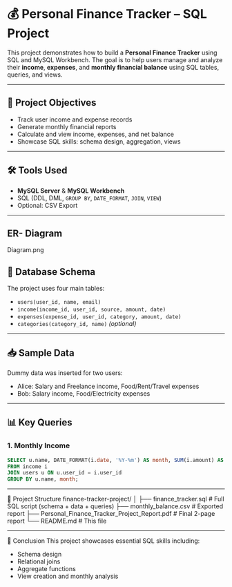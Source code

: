 # 💰 Personal Finance Tracker – SQL Project

This project demonstrates how to build a **Personal Finance Tracker** using SQL and MySQL Workbench. The goal is to help users manage and analyze their **income**, **expenses**, and **monthly financial balance** using SQL tables, queries, and views.

---

## 📌 Project Objectives

- Track user income and expense records
- Generate monthly financial reports
- Calculate and view income, expenses, and net balance
- Showcase SQL skills: schema design, aggregation, views

---

## 🛠️ Tools Used

- **MySQL Server** & **MySQL Workbench**
- SQL (DDL, DML, `GROUP BY`, `DATE_FORMAT`, `JOIN`, `VIEW`)
- Optional: CSV Export

---

## ER- Diagram
   Diagram.png

## 🧱 Database Schema

The project uses four main tables:

- `users(user_id, name, email)`
- `income(income_id, user_id, source, amount, date)`
- `expenses(expense_id, user_id, category, amount, date)`
- `categories(category_id, name)` *(optional)*

---

## 📥 Sample Data

Dummy data was inserted for two users:

- Alice: Salary and Freelance income, Food/Rent/Travel expenses
- Bob: Salary income, Food/Electricity expenses

---

## 📊 Key Queries

### 1. Monthly Income

```sql
SELECT u.name, DATE_FORMAT(i.date, '%Y-%m') AS month, SUM(i.amount) AS total_income
FROM income i
JOIN users u ON u.user_id = i.user_id
GROUP BY u.name, month;
```

---

📁 Project Structure
finance-tracker-project/
│
├── finance_tracker.sql               # Full SQL script (schema + data + queries)
├── monthly_balance.csv               # Exported report 
├── Personal_Finance_Tracker_Project_Report.pdf  # Final 2-page report
└── README.md                         # This file

---

📌 Conclusion
This project showcases essential SQL skills including:
- Schema design
- Relational joins
- Aggregate functions
- View creation and monthly analysis
